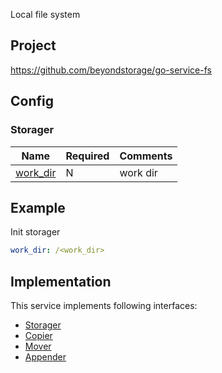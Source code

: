 Local file system

## Project

<https://github.com/beyondstorage/go-service-fs>

## Config

### Storager

| Name | Required | Comments |
| ---- | -------- | -------- |
| [work_dir](go-storage/pairs/work_dir.md) | N | work dir |

## Example

Init storager

```yaml
work_dir: /<work_dir>
```

## Implementation

This service implements following interfaces:

- [Storager](../operations/storager/index.md)
- [Copier](../operations/copy.md)
- [Mover](../operations/move.md)
- [Appender](../operations/appender/index.md)
